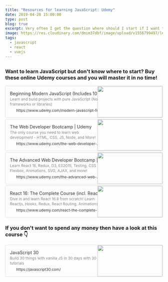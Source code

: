 ```yaml
---
title: "Resources for learning JavaScript: Udemy"
date: 2019-04-28 15:00:00
type: post
blog: true
excerpt: Very often I get the question where should I start if I want to learn JavaScript? Besides recommending a few online courses I don't have much to fall back on. In the next few posts I have therefore collated all the resources that I have used (and still use) to learn JavaScript. One of the most structured ways of learning JavaScript is to do an online course. In this blog post I have highlighted the Udemy courses that I used in order to learn more about web technologies and JavaScript.
image: https://res.cloudinary.com/dmim37dbf/image/upload/v1556799497/learningJS_-_UDEMY.png
tags:
  - javascript
  - react
  - vuejs
---
```


##

### Want to learn JavaScript but don't know where to start? Buy these online Udemy courses and you will master it in no time!

<div data-block-id="7686abf5-68e7-4eff-b08c-850a859ff685" class="notion-selectable" style="width: 100%; max-width: calc(((100vw - 0px) - 240px) - 192px); margin-top: 4px; margin-bottom: 4px;"><div><div style="display: flex;"><div class="notion-cursor-default" style="display: flex; flex-wrap: wrap-reverse; align-items: stretch; text-align: left; overflow: hidden; border: 1px solid rgba(55, 53, 47, 0.16); border-radius: 3px; position: relative; flex-grow: 1; color: rgb(55, 53, 47);"><div style="flex: 4 1 180px; min-height: 60px; overflow: hidden; text-align: left;"><a href="https://www.udemy.com/modern-javascript-from-the-beginning/" target="_blank" rel="noopener noreferrer" style="display: block; color: inherit; text-decoration: none; height: 100%;"><div style="cursor: pointer; user-select: none; transition: background 120ms ease-in 0s; width: 100%; display: block; padding: 14px; height: 100%;"><div style="font-size: 14px; line-height: 20px; max-height: 20px; overflow: hidden;">Beginning Modern JavaScript (Includes 10 Real Projects)</div><div style="font-size: 12px; line-height: 16px; color: rgba(55, 53, 47, 0.6); max-height: 32px; overflow: hidden;">Learn and build projects with pure JavaScript (No frameworks or libraries)</div><div style="font-size: 12px; line-height: 16px; display: flex; overflow: hidden; margin-top: 4px;"><img src="https://www.udemy.com/staticx/udemy/images/v6/favicon-128.png" style="width: 16px; height: 16px; min-width: 16px; margin-right: 4px;"><div style="min-width: 0px; white-space: nowrap; overflow: hidden; text-overflow: ellipsis;">https://www.udemy.com/modern-javascript-from-the-beginning/</div></div></div></a></div><div style="flex: 1 1 180px; min-height: 80px; display: block; position: relative;"><div style="position: absolute; top: 0px; left: 0px; right: 0px; bottom: 0px;"><div style="width: 100%; height: 100%;"><img src="https://res.cloudinary.com/dmim37dbf/image/upload/v1557219456/1463348_52a4.jpg?table=block&amp;id=7686abf5-68e7-4eff-b08c-850a859ff685&amp;width=500&amp;cache=v2" style="display: block; object-fit: cover; border-radius: 1px; width: 100%; height: 100%;"></div></div></div></div></div></div></div>

<div data-block-id="dabf59ce-ae45-4d61-bc8e-ac80ffa3ebac" class="notion-selectable" style="width: 100%; max-width: calc(((100vw - 0px) - 240px) - 192px); margin-top: 4px; margin-bottom: 4px;"><div><div style="display: flex;"><div class="notion-cursor-default" style="display: flex; flex-wrap: wrap-reverse; align-items: stretch; text-align: left; overflow: hidden; border: 1px solid rgba(55, 53, 47, 0.16); border-radius: 3px; position: relative; flex-grow: 1; color: rgb(55, 53, 47);"><div style="flex: 4 1 180px; min-height: 60px; overflow: hidden; text-align: left;"><a href="https://www.udemy.com/the-web-developer-bootcamp/" target="_blank" rel="noopener noreferrer" style="display: block; color: inherit; text-decoration: none; height: 100%;"><div style="cursor: pointer; user-select: none; transition: background 120ms ease-in 0s; width: 100%; display: block; padding: 14px; height: 100%;"><div style="font-size: 14px; line-height: 20px; max-height: 20px; overflow: hidden;">The Web Developer Bootcamp | Udemy</div><div style="font-size: 12px; line-height: 16px; color: rgba(55, 53, 47, 0.6); max-height: 32px; overflow: hidden;">The only course you need to learn web development - HTML, CSS, JS, Node, and More!</div><div style="font-size: 12px; line-height: 16px; display: flex; overflow: hidden; margin-top: 4px;"><img src="https://www.udemy.com/staticx/udemy/images/v6/favicon-128.png" style="width: 16px; height: 16px; min-width: 16px; margin-right: 4px;"><div style="min-width: 0px; white-space: nowrap; overflow: hidden; text-overflow: ellipsis;">https://www.udemy.com/the-web-developer-bootcamp/</div></div></div></a></div><div style="flex: 1 1 180px; min-height: 80px; display: block; position: relative;"><div style="position: absolute; top: 0px; left: 0px; right: 0px; bottom: 0px;"><div style="width: 100%; height: 100%;"><img src="https://www.notion.so/image/https%3A%2F%2Fi.udemycdn.com%2Fcourse%2F480x270%2F625204_436a_2.jpg?table=block&id=dabf59ce-ae45-4d61-bc8e-ac80ffa3ebac&width=500&cache=v2?table=block&amp;id=dabf59ce-ae45-4d61-bc8e-ac80ffa3ebac&amp;width=500&amp;cache=v2" style="display: block; object-fit: cover; border-radius: 1px; width: 100%; height: 100%;"></div></div></div></div></div></div></div>

<div class="notion-cursor-default" style="display: flex; flex-wrap: wrap-reverse; align-items: stretch; text-align: left; overflow: hidden; border: 1px solid rgba(55, 53, 47, 0.16); border-radius: 3px; position: relative; flex-grow: 1; color: rgb(55, 53, 47);"><div style="flex: 4 1 180px; min-height: 60px; overflow: hidden; text-align: left;"><a href="https://www.udemy.com/the-advanced-web-developer-bootcamp/" target="_blank" rel="noopener noreferrer" style="display: block; color: inherit; text-decoration: none; height: 100%;"><div style="cursor: pointer; user-select: none; transition: background 120ms ease-in 0s; width: 100%; display: block; padding: 14px; height: 100%;"><div style="font-size: 14px; line-height: 20px; max-height: 20px; overflow: hidden;">The Advanced Web Developer Bootcamp | Udemy</div><div style="font-size: 12px; line-height: 16px; color: rgba(55, 53, 47, 0.6); max-height: 32px; overflow: hidden;">Learn React 16, Redux, D3, ES2015, Testing, CSS Flexbox, Animations, SVG, AJAX, and more!</div><div style="font-size: 12px; line-height: 16px; display: flex; overflow: hidden; margin-top: 4px;"><img src="https://www.udemy.com/staticx/udemy/images/v6/favicon-128.png" style="width: 16px; height: 16px; min-width: 16px; margin-right: 4px;"><div style="min-width: 0px; white-space: nowrap; overflow: hidden; text-overflow: ellipsis;">https://www.udemy.com/the-advanced-web-developer-bootcamp/</div></div></div></a></div><div style="flex: 1 1 180px; min-height: 80px; display: block; position: relative;"><div style="position: absolute; top: 0px; left: 0px; right: 0px; bottom: 0px;"><div style="width: 100%; height: 100%;"><img src="https://www.notion.so/image/https%3A%2F%2Fi.udemycdn.com%2Fcourse%2F480x270%2F1218586_9f86.jpg?table=block&id=34b6103e-e45c-4028-80d8-5024f66c240a&width=500&cache=v2" style="display: block; object-fit: cover; border-radius: 1px; width: 100%; height: 100%;"></div></div></div></div>

<div data-block-id="eef78705-7ed6-4a14-b6e0-340878f50f31" class="notion-selectable" style="width: 100%; max-width: calc(((100vw - 0px) - 240px) - 192px); margin-top: 4px; margin-bottom: 4px;"><div><div style="display: flex;"><div class="notion-cursor-default" style="display: flex; flex-wrap: wrap-reverse; align-items: stretch; text-align: left; overflow: hidden; border: 1px solid rgba(55, 53, 47, 0.16); border-radius: 3px; position: relative; flex-grow: 1; color: rgb(55, 53, 47);"><div style="flex: 4 1 180px; min-height: 60px; overflow: hidden; text-align: left;"><a href="https://www.udemy.com/react-the-complete-guide-incl-redux/" target="_blank" rel="noopener noreferrer" style="display: block; color: inherit; text-decoration: none; height: 100%;"><div style="cursor: pointer; user-select: none; transition: background 120ms ease-in 0s; width: 100%; display: block; padding: 14px; height: 100%;"><div style="font-size: 14px; line-height: 20px; max-height: 20px; overflow: hidden;">React 16: The Complete Course (incl. React Router 4 &amp; Redux)</div><div style="font-size: 12px; line-height: 16px; color: rgba(55, 53, 47, 0.6); max-height: 32px; overflow: hidden;">Dive in and learn React 16.8 from scratch! Learn Reactjs, Hooks, Redux, React Routing, Animations, Next.js and way more!</div><div style="font-size: 12px; line-height: 16px; display: flex; overflow: hidden; margin-top: 4px;"><img src="https://www.udemy.com/staticx/udemy/images/v6/favicon-128.png" style="width: 16px; height: 16px; min-width: 16px; margin-right: 4px;"><div style="min-width: 0px; white-space: nowrap; overflow: hidden; text-overflow: ellipsis;">https://www.udemy.com/react-the-complete-guide-incl-redux/</div></div></div></a></div><div style="flex: 1 1 180px; min-height: 80px; display: block; position: relative;"><div style="position: absolute; top: 0px; left: 0px; right: 0px; bottom: 0px;"><div style="width: 100%; height: 100%;"><img src="https://www.notion.so/image/https%3A%2F%2Fi.udemycdn.com%2Fcourse%2F480x270%2F1362070_b9a1_2.jpg?table=block&id=eef78705-7ed6-4a14-b6e0-340878f50f31&width=500&cache=v2" style="display: block; object-fit: cover; border-radius: 1px; width: 100%; height: 100%;"></div></div></div></div></div></div></div>

### If you don't want to spend any money then have a look at this course 👇

<div data-block-id="ff8424b8-3889-45ec-b293-fb4269604b4e" class="notion-selectable" style="width: 100%; max-width: calc(((100vw - 0px) - 240px) - 192px); margin-top: 4px; margin-bottom: 4px;"><div><div style="display: flex;"><div class="notion-cursor-default" style="display: flex; flex-wrap: wrap-reverse; align-items: stretch; text-align: left; overflow: hidden; border: 1px solid rgba(55, 53, 47, 0.16); border-radius: 3px; position: relative; flex-grow: 1; color: rgb(55, 53, 47);"><div style="flex: 4 1 180px; min-height: 60px; overflow: hidden; text-align: left;"><a href="https://javascript30.com/" target="_blank" rel="noopener noreferrer" style="display: block; color: inherit; text-decoration: none; height: 100%;"><div style="cursor: pointer; user-select: none; transition: background 120ms ease-in 0s; width: 100%; display: block; padding: 14px; height: 100%;"><div style="font-size: 14px; line-height: 20px; max-height: 20px; overflow: hidden;">JavaScript 30</div><div style="font-size: 12px; line-height: 16px; color: rgba(55, 53, 47, 0.6); max-height: 32px; overflow: hidden;">Build 30 things with vanilla JS in 30 days with 30 tutorials</div><div style="font-size: 12px; line-height: 16px; display: flex; overflow: hidden; margin-top: 4px;"><img src="https://javascript30.com/images/favion-JS3.png" style="width: 16px; height: 16px; min-width: 16px; margin-right: 4px;"><div style="min-width: 0px; white-space: nowrap; overflow: hidden; text-overflow: ellipsis;">https://javascript30.com/</div></div></div></a></div><div style="flex: 1 1 180px; min-height: 80px; display: block; position: relative;"><div style="position: absolute; top: 0px; left: 0px; right: 0px; bottom: 0px;"><div style="width: 100%; height: 100%;"><img src="https://www.notion.so/image/https%3A%2F%2Fjavascript30.com%2Fimages%2FJS3-social-share.png?table=block&id=ff8424b8-3889-45ec-b293-fb4269604b4e&width=500&cache=v2?table=block&amp;id=ff8424b8-3889-45ec-b293-fb4269604b4e&amp;width=500&amp;cache=v2" style="display: block; object-fit: cover; border-radius: 1px; width: 100%; height: 100%;"></div></div></div></div></div></div></div>
